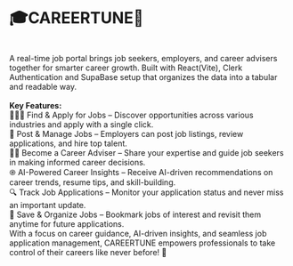 # 🎓CAREERTUNE🎯
<br/>
A real-time job portal brings job seekers, employers, and career advisers together for smarter career growth. Built with React(Vite), Clerk Authentication and SupaBase setup that organizes the data into a tabular and readable way.<br/>
<br/>
<strong>Key Features:</strong><br/>
🧑🏻‍💻 Find & Apply for Jobs – Discover opportunities across various industries and apply with a single click.<br/>
💼 Post & Manage Jobs – Employers can post job listings, review applications, and hire top talent.<br/>
👨‍⚖️ Become a Career Adviser – Share your expertise and guide job seekers in making informed career decisions.<br/>
֎ AI-Powered Career Insights – Receive AI-driven recommendations on career trends, resume tips, and skill-building.<br/>
🔍 Track Job Applications – Monitor your application status and never miss an important update.<br/>
📑 Save & Organize Jobs – Bookmark jobs of interest and revisit them anytime for future applications.<br/>
With a focus on career guidance, AI-driven insights, and seamless job application management, CAREERTUNE empowers professionals to take control of their careers like never before! 🚀
